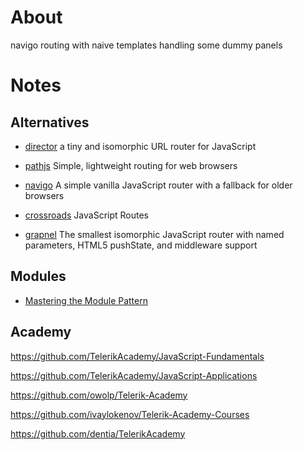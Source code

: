 # About
navigo routing with naive templates handling some dummy panels

# Notes

## Alternatives
- [director](https://github.com/flatiron/director)
a tiny and isomorphic URL router for JavaScript

- [pathjs](https://github.com/mtrpcic/pathjs)
Simple, lightweight routing for web browsers

- [navigo](https://github.com/krasimir/navigo)
A simple vanilla JavaScript router with a fallback for older browsers

- [crossroads](https://github.com/millermedeiros/crossroads.js)
JavaScript Routes

- [grapnel](https://github.com/baseprime/grapnel)
The smallest isomorphic JavaScript router with named parameters, HTML5 pushState, and middleware support 

## Modules
- [Mastering the Module Pattern](https://toddmotto.com/mastering-the-module-pattern/)

## Academy
https://github.com/TelerikAcademy/JavaScript-Fundamentals

https://github.com/TelerikAcademy/JavaScript-Applications

https://github.com/owolp/Telerik-Academy

https://github.com/ivaylokenov/Telerik-Academy-Courses

https://github.com/dentia/TelerikAcademy